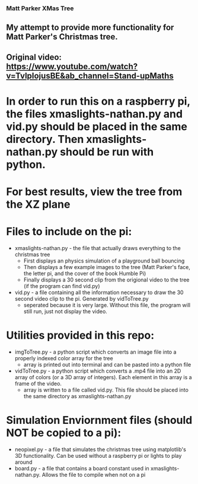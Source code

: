 ### Matt Parker XMas Tree

## My attempt to provide more functionality for Matt Parker's Christmas tree.  
## Original video: https://www.youtube.com/watch?v=TvlpIojusBE&ab_channel=Stand-upMaths

# In order to run this on a raspberry pi, the files xmaslights-nathan.py and vid.py should be placed in the same directory.  Then xmaslights-nathan.py should be run with python.
# For best results, view the tree from the XZ plane

# Files to include on the pi:
- xmaslights-nathan.py - the file that actually draws everything to the christmas tree
    - First displays an physics simulation of a playground ball bouncing
    - Then displays a few example images to the tree (Matt Parker's face, the letter pi, and the cover of the book Humble Pi)
    - Finally displays a 30 second clip from the origional video to the tree (if the program can find vid.py)
- vid.py - a file containing all the information necessary to draw the 30 second video clip to the pi.  Generated by vidToTree.py
    - seperated because it is very large.  Without this file, the program will still run, just not display the video.

# Utilities provided in this repo:
- imgToTree.py - a python script which converts an image file into a properly indexed color array for the tree
    - array is printed out into terminal and can be pasted into a python file
- vidToTree.py - a python script which converts a .mp4 file into an 2D array of colors (or a 3D array of integers).  Each element in this array is a frame of the video.
    - array is written to a file called vid.py.  This file should be placed into the same directory as xmaslights-nathan.py

# Simulation Enviornment files (should NOT be copied to a pi):
- neopixel.py - a file that simulates the christmas tree using matplotlib's 3D functionality.  Can be used without a raspberry pi or lights to play around
- board.py - a file that contains a board constant used in xmaslights-nathan.py.  Allows the file to compile when not on a pi

